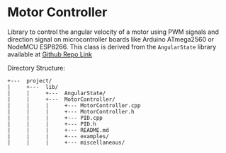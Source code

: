 # Motor Controller
Library to control the angular velocity of a motor using PWM signals and direction signal on microcontroller boards like Arduino ATmega2560 or NodeMCU ESP8266. This class is derived from the `AngularState` library available at
[Github Repo Link](https://github.com/Souritra-Garai/AngularState.git)


Directory Structure:

```
+---  project/
|     +---  lib/
|	  |     +---  AngularState/
|     |     +---  MotorController/
|     |     |     +--- MotorController.cpp
|     |     |     +--- MotorController.h
|     |     |     +--- PID.cpp
|     |     |     +--- PID.h
|     |     |     +--- README.md
|     |     |     +--- examples/
|     |     |     +--- miscellaneous/
```